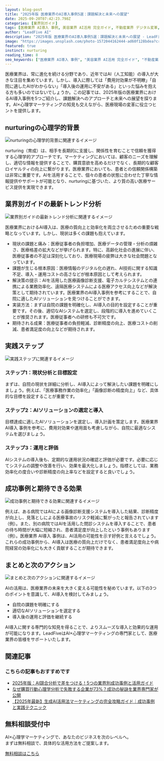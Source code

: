 ```yaml
---
layout: blog-post
title: "2025年版 医療業界のAI導入事例5選：課題解決と未来への展望"
date: 2025-09-20T07:42:23.798Z
categories: [業界別ガイド]
tags: [医療業界 AI導入 事例, 美容業界 AI活用 完全ガイド, 不動産業界 デジタル変革, 飲食業界 マーケティング自動化]
author: "LeadFive AI"
description: "2025年版 医療業界のAI導入事例5選：課題解決と未来への展望 - LeadFiveが提供するAI×心理学マーケティングの実践ガイド"
image: "https://images.unsplash.com/photo-1572044162444-ad60f128bdea?crop=entropy&cs=tinysrgb&fit=max&fm=jpg&ixid=M3w3ODc1MzN8MHwxfHNlYXJjaHw0NXx8YnJhbmRpbmd8ZW58MXwwfHx8MTc1ODI5MTQzNnww&ixlib=rb-4.1.0&q=80&w=1080&w=1200&h=630&fit=crop&crop=smart"
featured: true
instinct: nurturing
reading_time: 8
seo_keywords: ["医療業界 AI導入 事例", "美容業界 AI活用 完全ガイド", "不動産業界 デジタル変革", "飲食業界 マーケティング自動化"]
---
```


医療業界は、常に進化を続ける分野であり、近年ではAI（人工知能）の導入が大きな注目を集めています。しかし、導入に際しては「費用対効果が不明瞭」「自院に適したAIがわからない」「導入後の運用に不安がある」といった悩みを抱える方も多いのではないでしょうか。この記事では、2025年版の医療業界におけるAI導入事例を5つご紹介し、課題解決へのアプローチと未来への展望を探ります。AI×心理学マーケティングの知見も交えながら、医療現場の変革に役立つヒントを提供します。

## nurturingの心理学的背景
![nurturingの心理学的背景に関連するイメージ](https://images.unsplash.com/photo-1515879218367-8466d910aaa4?crop=entropy&cs=tinysrgb&fit=max&fm=jpg&ixid=M3w3ODc1MzN8MHwxfHNlYXJjaHw0M3x8bWFjaGluZSUyMGxlYXJuaW5nfGVufDF8MHx8fDE3NTgzNTQxNDJ8MA&ixlib=rb-4.1.0&q=80&w=1080&w=1200&h=630&fit=crop&crop=smart)

nurturing（育成）は、相手を長期的に支援し、関係性を育むことで信頼を獲得する心理学的アプローチです。マーケティングにおいては、顧客のニーズを理解し、適切な情報を提供することで、購買意欲を高めるだけでなく、長期的な顧客ロイヤルティの向上に繋がります。医療業界においても、患者との信頼関係構築は非常に重要です。AIを活用することで、個々の患者の状態に合わせた丁寧な情報提供やサポートが可能となり、nurturingに基づいた、より質の高い医療サービス提供を実現できます。

## 業界別ガイドの最新トレンド分析
![業界別ガイドの最新トレンド分析に関連するイメージ](https://images.unsplash.com/photo-1525446517618-9a9e5430288b?crop=entropy&cs=tinysrgb&fit=max&fm=jpg&ixid=M3w3ODc1MzN8MHwxfHNlYXJjaHwyOTR8fGVtZXJnaW5nJTIwdGVjaG5vbG9neXxlbnwxfDB8fHwxNzU4MzU0MTQyfDA&ixlib=rb-4.1.0&q=80&w=1080&w=1200&h=630&fit=crop&crop=smart)

医療業界におけるAI導入は、医療の質向上と効率化を両立させるための重要な戦略となっています。しかし、現状は多くの課題も抱えています。

- 現状の課題と痛み：医療従事者の負担増加、医療データの管理・分析の煩雑さ、医療格差の拡大などが挙げられます。特に、高齢化社会の進展に伴い、医療従事者の不足は深刻化しており、医療現場の疲弊は大きな社会問題となっています。
- 課題が生じる根本原因：医療情報のデジタル化の遅れ、AI技術に関する知識不足、導入・運用コストの高さなどが根本原因として考えられます。
- 解決策の提示：AIを活用した医療画像診断支援、電子カルテシステムとの連携による業務効率化、遠隔医療システムによる医療アクセス向上などが解決策として期待されています。医療業界のAI導入事例を参考にすることで、自院に適したAIソリューションを見つけることができます。
- 実装方法：まずは自院の課題を明確化し、AI導入の目的を設定することが重要です。その後、適切なAIシステムを選定し、段階的に導入を進めていくことが推奨されます。医療従事者への研修も不可欠です。
- 期待される成果：医療従事者の負担軽減、診断精度の向上、医療コストの削減、患者満足度の向上などが期待されます。

## 実践ステップ
![実践ステップに関連するイメージ](https://images.unsplash.com/photo-1717501218565-30faf6f3dc66?crop=entropy&cs=tinysrgb&fit=max&fm=jpg&ixid=M3w3ODc1MzN8MHwxfHNlYXJjaHw2MXx8bmV1cmFsJTIwbmV0d29ya3xlbnwxfDB8fHwxNzU4MzU0MTQzfDA&ixlib=rb-4.1.0&q=80&w=1080&w=1200&h=630&fit=crop&crop=smart)

### ステップ1：現状分析と目標設定

まずは、自院の現状を詳細に分析し、AI導入によって解決したい課題を明確にしましょう。例えば、「医療事務作業の効率化」「画像診断の精度向上」など、具体的な目標を設定することが重要です。

### ステップ2：AIソリューションの選定と導入

目標達成に適したAIソリューションを選定し、導入計画を策定します。医療業界 AI導入 事例を参考に、費用対効果や運用面も考慮しながら、自院に最適なシステムを選びましょう。

### ステップ3：運用と評価

AIシステムの導入後も、定期的な運用状況の確認と評価が必要です。必要に応じてシステムの調整や改善を行い、効果を最大化しましょう。指標としては、業務効率化の度合いや診断精度の向上率などを設定すると良いでしょう。

## 成功事例と期待できる効果
![成功事例と期待できる効果に関連するイメージ](https://images.unsplash.com/photo-1548126466-4470dfd3a209?crop=entropy&cs=tinysrgb&fit=max&fm=jpg&ixid=M3w3ODc1MzN8MHwxfHNlYXJjaHwxfHxhY2hpZXZlbWVudHxlbnwxfDB8fHwxNzU4MzU0MTQzfDA&ixlib=rb-4.1.0&q=80&w=1080&w=1200&h=630&fit=crop&crop=smart)

例えば、ある病院ではAIによる画像診断支援システムを導入した結果、診断精度が向上し、見落としによる医療事故のリスク軽減に繋がったと報告されています（例）。また、別の病院ではAIを活用した問診システムを導入することで、患者の待ち時間が大幅に短縮され、患者満足度が向上したという事例もあります（例）。医療業界 AI導入 事例は、AI活用の可能性を示す好例と言えるでしょう。これらの成功事例から、AI導入は医療の質向上だけでなく、患者満足度向上や病院経営の効率化にも大きく貢献することが期待できます。

## まとめと次のアクション
![まとめと次のアクションに関連するイメージ](https://images.unsplash.com/photo-1653118417780-d21a56fe1b1e?crop=entropy&cs=tinysrgb&fit=max&fm=jpg&ixid=M3w3ODc1MzN8MHwxfHNlYXJjaHwxMjh8fG5ldXJhbCUyMG5ldHdvcmt8ZW58MXwwfHx8MTc1ODM1NDE0M3ww&ixlib=rb-4.1.0&q=80&w=1080&w=1200&h=630&fit=crop&crop=smart)

AIの活用は、医療業界の未来を大きく変える可能性を秘めています。以下の3つのポイントを意識して、AI導入を検討してみましょう。

- 自院の課題を明確にする
- 適切なAIソリューションを選定する
- 導入後の運用と評価を継続する

AI導入に関する専門的な知見を得ることで、よりスムーズな導入と効果的な運用が可能になります。LeadFiveはAI×心理学マーケティングの専門家として、医療業界の皆様をサポートいたします。

## 関連記事

<div class="related-posts">
  <h3>こちらの記事もおすすめです</h3>
  <ul>
    <li><a href="{{ site.baseurl }}{% post_url 2025-09-20-2025年版-ai競合分析で差をつける-5つの業界別成功事例と活用ガイド %}">2025年版：AI競合分析で差をつける！5つの業界別成功事例と活用ガイド</a></li>
    <li><a href="{{ site.baseurl }}{% post_url 2025-09-03-consumer-psychology-analysis %}">なぜ購買行動心理学分析で失敗する企業が73%？成功の秘訣を業界専門家が公開</a></li>
    <li><a href="{{ site.baseurl }}{% post_url 2025-09-02-ai-marketing-complete-guide %}">【2025年最新】生成AI活用法マーケティングの完全攻略ガイド｜成功事例と実践テクニック</a></li>
  </ul>
</div>

<div class="cta-section">
  <h2>無料相談受付中</h2>
  <p>AI×心理学マーケティングで、あなたのビジネスを次のレベルへ。<br>
  まずは無料相談で、具体的な活用方法をご提案します。</p>
  <a href="https://leadfive.co.jp/contact" class="btn btn-primary btn-lg">無料相談はこちら</a>
</div>

<script type="application/ld+json">
{
  "@context": "https://schema.org",
  "@type": "BlogPosting",
  "headline": "2025年版 医療業界のAI導入事例5選：課題解決と未来への展望",
  "image": "https://images.unsplash.com/photo-1572044162444-ad60f128bdea?crop=entropy&cs=tinysrgb&fit=max&fm=jpg&ixid=M3w3ODc1MzN8MHwxfHNlYXJjaHw0NXx8YnJhbmRpbmd8ZW58MXwwfHx8MTc1ODI5MTQzNnww&ixlib=rb-4.1.0&q=80&w=1080&w=1200&h=630&fit=crop&crop=smart",
  "author": {
    "@type": "Organization",
    "name": "LeadFive"
  },
  "publisher": {
    "@type": "Organization",
    "name": "LeadFive",
    "logo": {
      "@type": "ImageObject",
      "url": "https://leadfive.co.jp/assets/images/logo.png"
    }
  },
  "datePublished": "2025-09-20T07:42:23.798Z",
  "description": "2025年版 医療業界のAI導入事例5選：課題解決と未来への展望 - LeadFiveが提供するAI×心理学マーケティングの実践ガイド"
}
</script>
